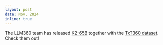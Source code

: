 ```yaml
---
layout: post
date: Nov, 2024
inline: true
---
```


The LLM360 team has released [K2-65B](https://www.llm360.ai/blog/several-new-releases-to-further-our-mission.html) together with the [TxT360 dataset](https://www.llm360.ai/blog/txt360-logpost.html). Check them out!